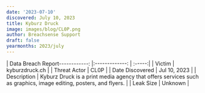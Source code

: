 ```yaml
---
date: '2023-07-10'
discovered: July 10, 2023
title: Kyburz Druck
image: images/blog/CL0P.png
author: Breachsense Support
draft: false
yearmonths: 2023/july
---
```


| Data Breach Report------------:     |:-------------:    | :-----:|
| Victim      | kyburzdruck.ch      | 
| Threat Actor      | CL0P      | 
| Date Discovered      | Jul 10, 2023      | 
| Description      | Kyburz Druck is a print media agency that offers services such as graphics, image editing, posters, and flyers.      | 
| Leak Size      | Unknown      | 

